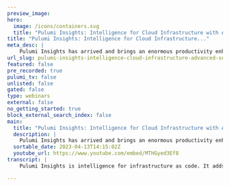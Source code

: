 ```yaml
---
preview_image:
hero:
  image: /icons/containers.svg
  title: "Pulumi Insights: Intelligence for Cloud Infrastructure with Advanced Search, Analytics and AI"
title: "Pulumi Insights: Intelligence for Cloud Infrastructure..."
meta_desc: |
    Pulumi Insights has arrived and brings an enormous productivity enhancement to infrastructure as code. Born from partnering with our community and ...
url_slug: pulumi-insights-intelligence-cloud-infrastructure-advanced-search-analytics-ai
featured: false
pre_recorded: true
pulumi_tv: false
unlisted: false
gated: false
type: webinars
external: false
no_getting_started: true
block_external_search_index: false
main:
  title: "Pulumi Insights: Intelligence for Cloud Infrastructure with Advanced Search, Analytics and AI"
  description: |
    Pulumi Insights has arrived and brings an enormous productivity enhancement to infrastructure as code. Born from partnering with our community and customers, Pulumi Insights provides intelligence, search, and analytics over any infrastructure in any cloud across your organization, leveraging the latest advances in generative AI and Large Language Models (LLMs).   Discover the power of Pulumi Insights in this video overview and in detail at https://www.pulumi.com/blog/pulumi-insights  If needed, use Pulumi Cloud Import to apply Search and Insights to resources created outside of Pulumi, e.g., in Terraform, CloudFormation, ARM, or Kubernetes YAML. Sign up for open-source Cloud  Import 👉 http://pulumi.com/product/private-previews/#preview-import  
  sortable_date: 2023-04-13T14:15:02Z
  youtube_url: https://www.youtube.com/embed/MTHGyed3Ef8
transcript: |
    Pulumi Insights is intelligence for infrastructure as code. It adds advanced search analytics and A I to infrastructure as code with insights. You can gain unique insights into the organization's cloud usage and trends and boots engineering productivity insights as three pillars of functionality. The first pillar is search. You can find anything in any cloud. You can ask any questions about your infrastructure across more than 100 clouds using either structured search queries or natural language prompts. Search helps you find that needle in a haystack locating a single resource across many clouds and environments. The next pillar is analytics. You can gain deeper insights into cloud infrastructure. You could have rest api that can be used to programmatically query and add automation around search results or to integrate with internal platforms and dashboards. You can export data to other data warehouses including Snowflake, Amazon, Redshift, Google, Bigquery and Azure Synapse. You also have built in dashboards that give you key insights about cloud usage. These analytics capabilities can be used to identify anomalies or trends in resource usage and dig into cost security and compliance concerns. The last pillar is A I Pulumi insights embeds new A I capabilities throughout the Pulumi platform, Pulumi deeply understands usage patterns and can deliver recommendations or even generate infrastructures code automatically. You can now use a new campaign website to author infrastructures code programs using large language models. You can also use a new co I to author the Pulumi program as well as modify the infrastructure. Pulumi insights now provides unrivaled intelligence into cloud resources. So you can gain unique insights about usage and trends and boost engineering productivity. Go try it out today.

---
```

